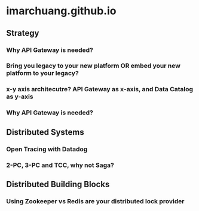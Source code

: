 # imarchuang.github.io

## Strategy

### Why API Gateway is needed?
### Bring you legacy to your new platform OR embed your new platform to your legacy?
### x-y axis architecutre? API Gateway as x-axis, and Data Catalog as y-axis
### Why API Gateway is needed?


## Distributed Systems
### Open Tracing with Datadog
### 2-PC, 3-PC and TCC, why not Saga?

## Distributed Building Blocks
### Using Zookeeper vs Redis are your distributed lock provider
